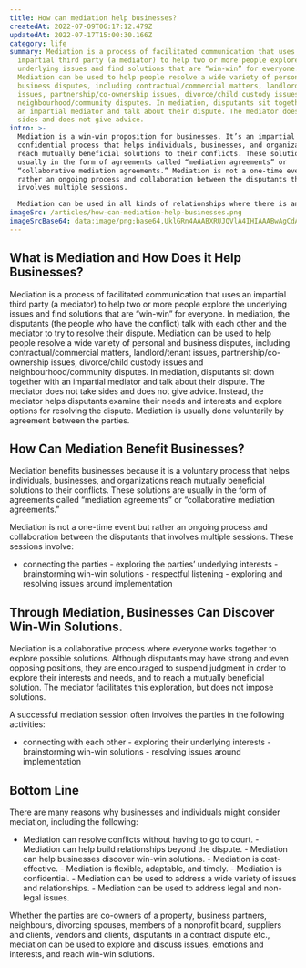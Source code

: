 ```yaml
---
title: How can mediation help businesses?
createdAt: 2022-07-09T06:17:12.479Z
updatedAt: 2022-07-17T15:00:30.166Z
category: life
summary: Mediation is a process of facilitated communication that uses an
  impartial third party (a mediator) to help two or more people explore the
  underlying issues and find solutions that are “win-win” for everyone.
  Mediation can be used to help people resolve a wide variety of personal and
  business disputes, including contractual/commercial matters, landlord/tenant
  issues, partnership/co-ownership issues, divorce/child custody issues and
  neighbourhood/community disputes. In mediation, disputants sit together with
  an impartial mediator and talk about their dispute. The mediator does not take
  sides and does not give advice.
intro: >-
  Mediation is a win-win proposition for businesses. It’s an impartial and
  confidential process that helps individuals, businesses, and organizations
  reach mutually beneficial solutions to their conflicts. These solutions are
  usually in the form of agreements called “mediation agreements” or
  “collaborative mediation agreements.” Mediation is not a one-time event but
  rather an ongoing process and collaboration between the disputants that
  involves multiple sessions. 

  Mediation can be used in all kinds of relationships where there is an opportunity to explore different ways of dealing with conflict and find win-win solutions without having to go to court or some other expensive third party adjudication. These include disputes between partners, shareholders, suppliers, customers, tenants, employees, suppliers and competitors; labor/management; landlord/tenant; divorcing spouses; members of nonprofit boards; roommates; feuding neighbours; business partners (and service providers); vendors (and clients); owners and real estate developers; executors and beneficiaries of trusts; owners and local governments etc.
imageSrc: /articles/how-can-mediation-help-businesses.png
imageSrcBase64: data:image/png;base64,UklGRn4AAABXRUJQVlA4IHIAAABwAgCdASoKAAoAAUAmJYgCdDKbvYABiwXVn7nIAP72/+Ne9qI9dRF1RSzIw4wVdPrxrHEm/KxCFo4vAdd8aCZz3p6rT9pqDnqNxIODuyGlwwgh/+UnEBROxK8evQjFzi/ZUi8COl76eiEwDZ6yKZrY4AA=
---
```


## What is Mediation and How Does it Help Businesses?

Mediation is a process of facilitated communication that uses an impartial third party (a mediator) to help two or more people explore the underlying issues and find solutions that are “win-win” for everyone. In mediation, the disputants (the people who have the conflict) talk with each other and the mediator to try to resolve their dispute. Mediation can be used to help people resolve a wide variety of personal and business disputes, including contractual/commercial matters, landlord/tenant issues, partnership/co-ownership issues, divorce/child custody issues and neighbourhood/community disputes. In mediation, disputants sit down together with an impartial mediator and talk about their dispute. The mediator does not take sides and does not give advice. Instead, the mediator helps disputants examine their needs and interests and explore options for resolving the dispute. Mediation is usually done voluntarily by agreement between the parties.

## How Can Mediation Benefit Businesses?

Mediation benefits businesses because it is a voluntary process that helps individuals, businesses, and organizations reach mutually beneficial solutions to their conflicts. These solutions are usually in the form of agreements called “mediation agreements” or “collaborative mediation agreements.”

Mediation is not a one-time event but rather an ongoing process and collaboration between the disputants that involves multiple sessions. These sessions involve:

- connecting the parties - exploring the parties’ underlying interests - brainstorming win-win solutions - respectful listening - exploring and resolving issues around implementation

## Through Mediation, Businesses Can Discover Win-Win Solutions.

Mediation is a collaborative process where everyone works together to explore possible solutions. Although disputants may have strong and even opposing positions, they are encouraged to suspend judgment in order to explore their interests and needs, and to reach a mutually beneficial solution. The mediator facilitates this exploration, but does not impose solutions.

A successful mediation session often involves the parties in the following activities:

- connecting with each other - exploring their underlying interests - brainstorming win-win solutions - resolving issues around implementation

## Bottom Line

There are many reasons why businesses and individuals might consider mediation, including the following:

- Mediation can resolve conflicts without having to go to court. - Mediation can help build relationships beyond the dispute. - Mediation can help businesses discover win-win solutions. - Mediation is cost-effective. - Mediation is flexible, adaptable, and timely. - Mediation is confidential. - Mediation can be used to address a wide variety of issues and relationships. - Mediation can be used to address legal and non-legal issues.

Whether the parties are co-owners of a property, business partners, neighbours, divorcing spouses, members of a nonprofit board, suppliers and clients, vendors and clients, disputants in a contract dispute etc., mediation can be used to explore and discuss issues, emotions and interests, and reach win-win solutions.
